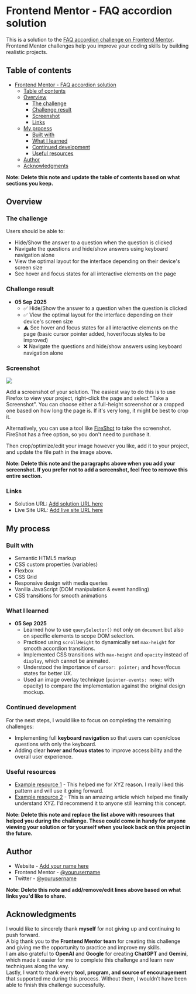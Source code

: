 # Frontend Mentor - FAQ accordion solution

This is a solution to the [FAQ accordion challenge on Frontend Mentor](https://www.frontendmentor.io/challenges/faq-accordion-wyfFdeBwBz). Frontend Mentor challenges help you improve your coding skills by building realistic projects.

## Table of contents

- [Frontend Mentor - FAQ accordion solution](#frontend-mentor---faq-accordion-solution)
  - [Table of contents](#table-of-contents)
  - [Overview](#overview)
    - [The challenge](#the-challenge)
    - [Challenge result](#challenge-result)
    - [Screenshot](#screenshot)
    - [Links](#links)
  - [My process](#my-process)
    - [Built with](#built-with)
    - [What I learned](#what-i-learned)
    - [Continued development](#continued-development)
    - [Useful resources](#useful-resources)
  - [Author](#author)
  - [Acknowledgments](#acknowledgments)

**Note: Delete this note and update the table of contents based on what sections you keep.**

## Overview

### The challenge

Users should be able to:

- Hide/Show the answer to a question when the question is clicked
- Navigate the questions and hide/show answers using keyboard navigation alone
- View the optimal layout for the interface depending on their device's screen size
- See hover and focus states for all interactive elements on the page

### Challenge result

- **05 Sep 2025**
  - ✅ Hide/Show the answer to a question when the question is clicked
  - ✅ View the optimal layout for the interface depending on their device's screen size
  - ⚠️ See hover and focus states for all interactive elements on the page (basic cursor pointer added, hover/focus styles to be improved)
  - ❌ Navigate the questions and hide/show answers using keyboard navigation alone

### Screenshot

![](./screenshot.jpg)

Add a screenshot of your solution. The easiest way to do this is to use Firefox to view your project, right-click the page and select "Take a Screenshot". You can choose either a full-height screenshot or a cropped one based on how long the page is. If it's very long, it might be best to crop it.

Alternatively, you can use a tool like [FireShot](https://getfireshot.com/) to take the screenshot. FireShot has a free option, so you don't need to purchase it.

Then crop/optimize/edit your image however you like, add it to your project, and update the file path in the image above.

**Note: Delete this note and the paragraphs above when you add your screenshot. If you prefer not to add a screenshot, feel free to remove this entire section.**

### Links

- Solution URL: [Add solution URL here](https://your-solution-url.com)
- Live Site URL: [Add live site URL here](https://your-live-site-url.com)

## My process

### Built with

- Semantic HTML5 markup
- CSS custom properties (variables)
- Flexbox
- CSS Grid
- Responsive design with media queries
- Vanilla JavaScript (DOM manipulation & event handling)
- CSS transitions for smooth animations

### What I learned

- **05 Sep 2025**
  - Learned how to use `querySelector()` not only on `document` but also on specific elements to scope DOM selection.
  - Practiced using `scrollHeight` to dynamically set `max-height` for smooth accordion transitions.
  - Implemented CSS transitions with `max-height` and `opacity` instead of `display`, which cannot be animated.
  - Understood the importance of `cursor: pointer;` and hover/focus states for better UX.
  - Used an image overlay technique (`pointer-events: none;` with opacity) to compare the implementation against the original design mockup.

### Continued development

For the next steps, I would like to focus on completing the remaining challenges:

- Implementing full **keyboard navigation** so that users can open/close questions with only the keyboard.
- Adding clear **hover and focus states** to improve accessibility and the overall user experience.

### Useful resources

- [Example resource 1](https://www.example.com) - This helped me for XYZ reason. I really liked this pattern and will use it going forward.
- [Example resource 2](https://www.example.com) - This is an amazing article which helped me finally understand XYZ. I'd recommend it to anyone still learning this concept.

**Note: Delete this note and replace the list above with resources that helped you during the challenge. These could come in handy for anyone viewing your solution or for yourself when you look back on this project in the future.**

## Author

- Website - [Add your name here](https://www.your-site.com)
- Frontend Mentor - [@yourusername](https://www.frontendmentor.io/profile/yourusername)
- Twitter - [@yourusername](https://www.twitter.com/yourusername)

**Note: Delete this note and add/remove/edit lines above based on what links you'd like to share.**

## Acknowledgments

I would like to sincerely thank **myself** for not giving up and continuing to push forward.  
A big thank you to the **Frontend Mentor team** for creating this challenge and giving me the opportunity to practice and improve my skills.  
I am also grateful to **OpenAI** and **Google** for creating **ChatGPT** and **Gemini**, which made it easier for me to complete this challenge and learn new techniques along the way.  
Lastly, I want to thank every **tool, program, and source of encouragement** that supported me during this process. Without them, I wouldn’t have been able to finish this challenge successfully.
